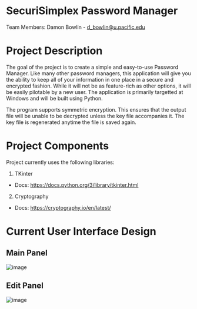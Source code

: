 # SecuriSimplex Password Manager
Team Members:
Damon Bowlin - d_bowlin@u.pacific.edu

# Project Description
The goal of the project is to create a simple and easy-to-use Password Manager.
Like many other password managers, this application will give you the ability to keep 
all of your information in one place in a secure and encrypted fashion. While it will 
not be as feature-rich as other options, it will be easily pilotable by a new user.
The application is primarily targetted at Windows and will be built using Python.

The program supports symmetric encryption. This ensures that the output file will be 
unable to be decrypted unless the key file accompanies it. The key file is regenerated
anytime the file is saved again.

# Project Components
Project currently uses the following libraries:
1. TKinter
- Docs: https://docs.python.org/3/library/tkinter.html
2. Cryptography
- Docs: https://cryptography.io/en/latest/

# Current User Interface Design
## Main Panel
![image](https://user-images.githubusercontent.com/48334359/161469307-68de8f46-f6e0-480b-9933-304a7461dc4e.png)
## Edit Panel
![image](https://user-images.githubusercontent.com/48334359/163769103-b20b6101-22cf-485c-a6a1-113a6dce0c18.png)
